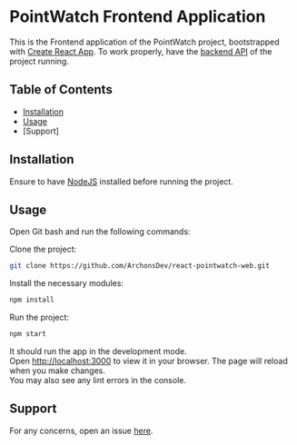 # PointWatch Frontend Application

This is the Frontend application of the PointWatch project, bootstrapped with [Create React App](https://github.com/facebook/create-react-app). To work properly, have the [backend API](https://github.com/ArchonsDev/flask-pointwatch-api) of the project running.

## Table of Contents

- [Installation](#installation)
- [Usage](#usage)
- [Support]

## Installation

Ensure to have [NodeJS](https://nodejs.org/en/download) installed before running the project.

## Usage

Open Git bash and run the following commands:

Clone the project:
```sh
git clone https://github.com/ArchonsDev/react-pointwatch-web.git
```

Install the necessary modules:
```sh
npm install
```

Run the project:
```sh
npm start
```
It should run the app in the development mode.\
Open [http://localhost:3000](http://localhost:3000) to view it in your browser.
The page will reload when you make changes.\
You may also see any lint errors in the console.

## Support

For any concerns, open an issue [here](https://github.com/ArchonsDev/react-pointwatch-web/issues).